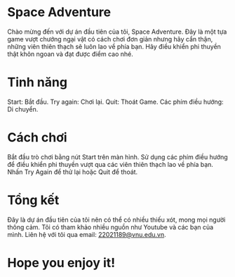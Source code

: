 # Space Adventure
  Chào mừng đến với dự án đầu tiên của tôi, Space Adventure. Đây là một tựa game vượt chướng ngại vật có cách chơi đơn giản nhưng hãy cẩn thận, những viên thiên thạch sẽ luôn lao về phía bạn. Hãy điều khiển phi thuyền thật khôn ngoan và đạt được điểm cao nhé.
  
# Tinh năng
  Start: Bắt đầu.
  Try again: Chơi lại.
  Quit: Thoát Game.
  Các phím điều hướng: Di chuyển.
  
# Cách chơi
  Bắt đầu trò chơi bằng nút Start trên màn hình. Sử dụng các phím điều hướng để điều khiển phi thuyền vượt qua các viên thiên thạch lao về phía bạn. Nhấn Try Again để thử lại hoặc Quit để thoát.
  
# Tổng kết
  Đây là dự án đầu tiên của tôi nên có thể có nhiều thiếu xót, mong mọi người thông cảm. Tôi có tham khảo nhiều nguồn như Youtube và các bạn của mình.
  Liên hệ với tôi qua email: 22021189@vnu.edu.vn.
  
# Hope you enjoy it!
